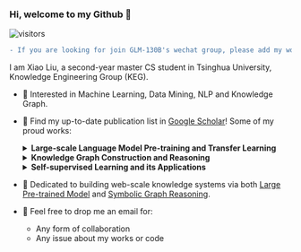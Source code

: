 ### Hi, welcome to my Github 👋

![visitors](https://visitor-badge.glitch.me/badge?page_id=xiao9905.xiao9905&left_color=green&right_color=red)

```diff
- If you are looking for join GLM-130B's wechat group, please add my working wechat `shawliu99`
```

I am Xiao Liu, a second-year master CS student in Tsinghua University, Knowledge Engineering Group (KEG).

- 🔭 Interested in Machine Learning, Data Mining, NLP and Knowledge Graph.
- 🌱 Find my up-to-date publication list in [Google Scholar](https://scholar.google.com/citations?user=VKI8EhUAAAAJ)! Some of my proud works:
  
  <details><summary><b>Large-scale Language Model Pre-training and Transfer Learning</b></summary>
  
  * [P-tuning](https://github.com/THUDM/P-tuning) and [P-tuning v2](https://github.com/THUDM/P-tuning-v2): pioneer works on ***prompt tuning***
  * [GLM-130B](https://github.com/THUDM/GLM-130B): probably the best open-sourced LLM so far; an open bilingual (Enligsh & Chinese) pre-trained model with 130 billion parameters based on [GLM](https://github.com/THUDM/GLM); better than GPT-3 175B on LAMBADA and MMLU.
  
  </details>
  
  <details><summary><b>Knowledge Graph Construction and Reasoning</b></summary>
  
  * [SelfKG](https://github.com/THUDM/SelfKG): self-supervised alignment can be comparable to supervised ones, ***Best Paper Nominee*** in WWW 2022.
  * [kgTransformer](https://github.com/THUDM/kgTransformer): pre-training knowledge graph transformers for complex logical reasoning; an interesting use of Mixture-of-Experts (MoE).
  
  </details>
  
  <details><summary><b>Self-supervised Learning and its Applications</b></summary>
  
  * [Self-supervised Learning: Generative or Contrastive](https://arxiv.org/pdf/2006.08218.pdf): one of the most cited survey on self-supervised learning
  
  </details>
- 🤔 Dedicated to building web-scale knowledge systems via both [Large Pre-trained Model](https://github.com/THUDM/GLM-130B) and [Symbolic Graph Reasoning](https://github.com/THUDM/kgTransformer).
- 💬 Feel free to drop me an email for:
  * Any form of collaboration
  * Any issue about my works or code
